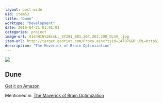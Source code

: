 ```yaml
---
layout: post-wide
uid: item53
title: "Dune"
worktype: "Development"
date: 2016-04-21 01:01:01
categories: project
image-url: 41shWIN%2BssL._SY291_BO1,204,203,200_QL40_.jpg
item-url: http://target.georiot.com/Proxy.ashx?tsid=14707&GR_URL=http%3A%2F%2Fwww.amazon.com%2FDune-Frank-Herbert%2Fdp%2F0441172717
description: "The Maverick of Brain Optimization"
---
```

<a href="http://target.georiot.com/Proxy.ashx?tsid=14707&GR_URL=http%3A%2F%2Fwww.amazon.com%2FDune-Frank-Herbert%2Fdp%2F0441172717" target="blank"><img src="../../../../img/thumbs/41shWIN%2BssL._SY291_BO1,204,203,200_QL40_.jpg" class="prod-img"></a>
<h2>Dune</h2>
<p><a href="http://target.georiot.com/Proxy.ashx?tsid=14707&GR_URL=http%3A%2F%2Fwww.amazon.com%2FDune-Frank-Herbert%2Fdp%2F0441172717" target="blank">Get it on Amazon</a><p>
<p>Mentioned in: <a href="http://fourhourworkweek.com/2015/06/22/adam-gazzaley/" target="blank">The Maverick of Brain Optimization</a></p>
